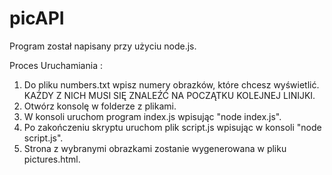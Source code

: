 # picAPI

Program został napisany przy użyciu node.js.

Proces Uruchamiania :
1. Do pliku numbers.txt wpisz numery obrazków, które chcesz wyświetlić. KAŻDY Z NICH MUSI SIĘ ZNALEŹĆ NA POCZĄTKU KOLEJNEJ LINIJKI.
2. Otwórz konsolę w folderze z plikami.
3. W konsoli uruchom program index.js wpisując "node index.js".
4. Po zakończeniu skryptu uruchom plik script.js wpisując w konsoli "node script.js".
5. Strona z wybranymi obrazkami zostanie wygenerowana w pliku pictures.html.
